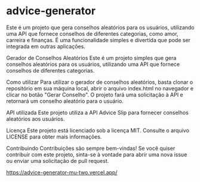 # advice-generator
Este é um projeto que gera conselhos aleatórios para os usuários, utilizando uma API que fornece conselhos de diferentes categorias, como amor, carreira e finanças. É uma funcionalidade simples e divertida que pode ser integrada em outras aplicações.

Gerador de Conselhos Aleatórios
Este é um projeto simples que gera conselhos aleatórios para os usuários, utilizando uma API que fornece conselhos de diferentes categorias.

Como utilizar
Para utilizar o gerador de conselhos aleatórios, basta clonar o repositório em sua máquina local, abrir o arquivo index.html no navegador e clicar no botão "Gerar Conselho". O projeto fará uma solicitação à API e retornará um conselho aleatório para o usuário.

API utilizada
Este projeto utiliza a API Advice Slip para fornecer conselhos aleatórios aos usuários.

Licença
Este projeto está licenciado sob a licença MIT. Consulte o arquivo LICENSE para obter mais informações.

Contribuindo
Contribuições são sempre bem-vindas! Se você quiser contribuir com este projeto, sinta-se à vontade para abrir uma nova issue ou enviar uma solicitação de pull request.


https://advice-generator-mu-two.vercel.app/
